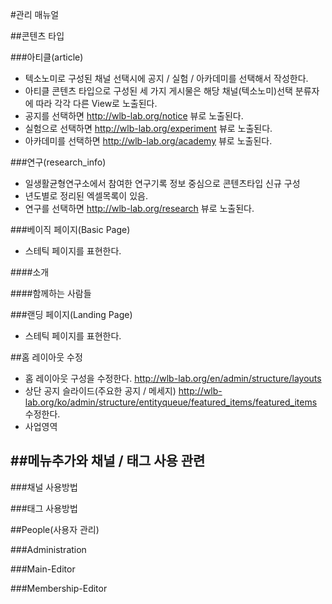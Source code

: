 #관리 매뉴얼

##콘텐츠 타입

###아티클(article)
- 텍소노미로 구성된 채널 선택시에 공지 / 실험 / 아카데미를 선택해서 작성한다.
- 아티클 콘텐츠 타입으로 구성된 세 가지 게시물은 해당 채널(텍소노미)선택 분류자에 따라 각각 다른 View로 노출된다.
- 공지를 선택하면 http://wlb-lab.org/notice 뷰로 노출된다.
- 실험으로 선택하면 http://wlb-lab.org/experiment 뷰로 노출된다.
- 아카데미를 선택하면 http://wlb-lab.org/academy 뷰로 노출된다.

###연구(research_info)
- 일생활균형연구소에서 참여한 연구기록 정보 중심으로 콘텐츠타입 신규 구성
- 년도별로 정리된 엑셀목록이 있음.
- 연구를 선택하면 http://wlb-lab.org/research 뷰로 노출된다.


###베이직 페이지(Basic Page)
- 스테틱 페이지를 표현한다. 

####소개

####함께하는 사람들



###랜딩 페이지(Landing Page)
- 스테틱 페이지를 표현한다. 

##홈 레이아웃 수정

- 홈 레이아웃 구성을 수정한다. http://wlb-lab.org/en/admin/structure/layouts
- 상단 공지 슬라이드(주요한 공지 / 메세지) http://wlb-lab.org/ko/admin/structure/entityqueue/featured_items/featured_items 수정한다. 
- 사업영역



##메뉴추가와 채널 / 태그 사용 관련
- 

###채널 사용방법

###태그 사용방법




##People(사용자 관리)

###Administration

###Main-Editor

###Membership-Editor

